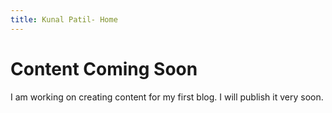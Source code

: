 ```yaml
---
title: Kunal Patil- Home
---
```


# Content Coming Soon

I am working on creating content for my first blog. I will publish it very soon.
